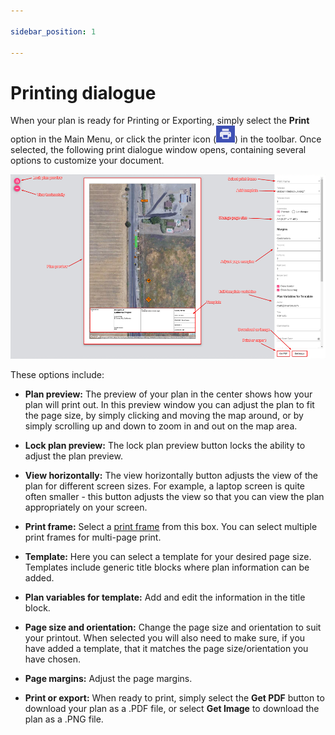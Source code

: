 ```yaml
---

sidebar_position: 1

---
```

# Printing dialogue 

When your plan is ready for Printing or Exporting, simply select the **Print** option in the Main Menu, or click the printer icon (![print icon](./assets/printicon.png)) in the toolbar. Once selected, the following print dialogue window opens, containing several options to customize your document.



![Printing Dialogue](./assets/Printing_Dialogue.png)



These options include:

* **Plan preview:** The preview of your plan in the center shows how your plan will print out. In this preview window you can adjust the plan to fit the page size, by simply clicking and moving the map around, or by simply scrolling up and down to zoom in and out on the map area.

* **Lock plan preview:** The lock plan preview button locks the ability to adjust the plan preview.

* **View horizontally:** The view horizontally button adjusts the view of the plan for different screen sizes. For example, a laptop screen is quite often smaller - this button adjusts the view so that you can view the plan appropriately on your screen.

* **Print frame:** Select a [print frame](/docs/rapid-online/RapidPlan%20Online%20Workspace/Print%20frame%20tool.md) from this box. You can select multiple print frames for multi-page print. 

* **Template:** Here you can select a template for your desired page size. Templates include generic title blocks where plan information can be added.

* **Plan variables for template:** Add and edit the information in the title block.

* **Page size and orientation:** Change the page size and orientation to suit your printout. When selected you will also need to make sure, if you have added a template, that it matches the page size/orientation you have chosen.

* **Page margins:** Adjust the page margins.

* **Print or export:** When ready to print, simply select the **Get PDF** button to download your plan as a .PDF file, or select **Get Image** to download the plan as a .PNG file.